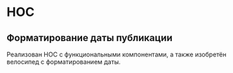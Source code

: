 # HOC

<!-- [GitHub Pages](). -->

## Форматирование даты публикации

Реализован HOC с функциональными компонентами, а также изобретён велосипед с форматированием даты.
